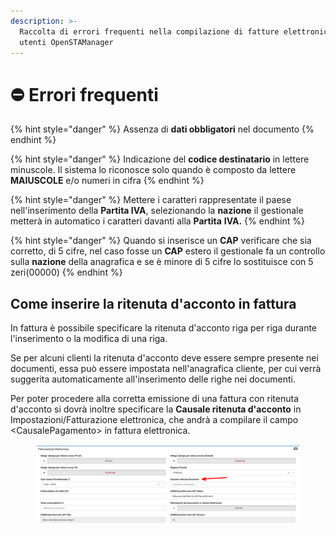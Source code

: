 ```yaml
---
description: >-
  Raccolta di errori frequenti nella compilazione di fatture elettroniche degli
  utenti OpenSTAManager
---
```


# ⛔ Errori frequenti

{% hint style="danger" %}
Assenza di **dati obbligatori** nel documento
{% endhint %}

{% hint style="danger" %}
Indicazione del **codice destinatario** in lettere minuscole. Il sistema lo riconosce solo quando è composto da lettere **MAIUSCOLE** e/o numeri in cifra
{% endhint %}

{% hint style="danger" %}
Mettere i caratteri rappresentate il paese nell'inserimento della **Partita IVA**, selezionando la **nazione** il gestionale metterà in automatico i caratteri davanti alla **Partita** **IVA.**
{% endhint %}

{% hint style="danger" %}
Quando si inserisce un **CAP** verificare che sia corretto, di 5 cifre, nel caso fosse un **CAP** estero il gestionale fa un controllo sulla **nazione** della anagrafica e se è minore di 5 cifre lo sostituisce con 5 zeri(00000)
{% endhint %}

## **Come inserire la ritenuta d'acconto in fattura**

In fattura è possibile specificare la ritenuta d'acconto riga per riga durante l'inserimento o la modifica di una riga.

Se per alcuni clienti la ritenuta d'acconto deve essere sempre presente nei documenti, essa può essere impostata nell'anagrafica cliente, per cui verrà suggerita automaticamente all'inserimento delle righe nei documenti.

Per poter procedere alla corretta emissione di una fattura con ritenuta d'acconto si dovrà inoltre specificare la **Causale ritenuta d'acconto** in Impostazioni/Fatturazione elettronica, che andrà a compilare il campo \<CausalePagamento> in fattura elettronica.

<figure><img src="../../../.gitbook/assets/immagine (282).png" alt=""><figcaption></figcaption></figure>
